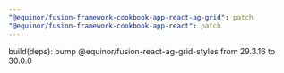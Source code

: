 ```yaml
---
"@equinor/fusion-framework-cookbook-app-react-ag-grid": patch
"@equinor/fusion-framework-cookbook-app-react": patch
---
```


build(deps): bump @equinor/fusion-react-ag-grid-styles from 29.3.16 to 30.0.0
